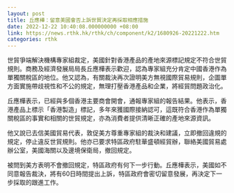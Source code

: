```yaml
---
layout: post
title: 丘應樺：留意美國會否上訴世貿決定再採取相應措施
date: 2022-12-22 10:40:08.000000000 +08:00
link: https://news.rthk.hk/rthk/ch/component/k2/1680926-20221222.htm
categories: rthk
---
```


世貿爭端解決機構專家組裁定，美國針對香港產品的產地來源標記規定不符合世貿規則。商務及經濟發展局局長丘應樺表示歡迎，認為專家組充分肯定中國香港作為單獨關稅區的地位。他又認為，有關裁決再次證明美方無視國際貿易規則，企圖單方面實施帶歧視性和不公的規定，無理打壓香港產品和企業，將經貿問題政治化。

丘應樺表示，已經與多個香港主要商會開會，通報專家組的報告結果。他表示，香港產品上標示「香港製造」標記，多年來獲國際接納認可，這既符合香港作為單獨關稅區的事實和相關的世貿規定，亦為消費者提供清晰正確的產地來源資訊。

他又說已去信美國貿易代表，敦促美方尊重專家組的裁決和建議，立即撤回違規的規定，停止違反世貿規則。他亦已要求特區政府駐華盛頓經貿辦，聯絡美國貿易處辦公室，美國海關以及邊境保衛局，撤回規定。

被問到美方表明不會撤回規定，特區政府有何下一步行動。丘應樺表示，美國如不同意報告裁決，將有60日時間提出上訴，特區政府會密切留意發展，再決定下一步採取的跟進工作。
